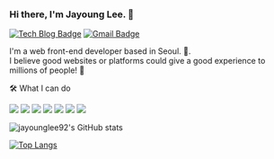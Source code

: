 ### Hi there, I'm Jayoung Lee. 👋


   [![Tech Blog Badge](http://img.shields.io/badge/-Tech%20blog-black?style=flat-square&logo=github&link=https://jaddong.tistory.com)](https://jaddong.tistory.com/)
   [![Gmail Badge](https://img.shields.io/badge/Gmail-d14836?style=flat-square&logo=Gmail&logoColor=white&link=mailto:lzy6853@gmail.com)](mailto:lzy6853@gmail.com)


I'm a web front-end developer based in Seoul. 🌱.   
I believe good websites or platforms could give a good experience to millions of people! 🤟


🛠 What I can do

<img src="https://img.shields.io/badge/HTML-e3393a?style=flat-square&logo=HTML&logoColor=white"/>  <img src="https://img.shields.io/badge/CSS-006400?style=flat-square&logo=CSS&logoColor=white"/>  <img src="https://img.shields.io/badge/JavaScript-F7DF1E?style=flat-square&logo=JavaScript&logoColor=white"/>  <img src="https://img.shields.io/badge/React-61DAFB?style=flat-square&logo=React&logoColor=white"/> <img src="https://img.shields.io/badge/TypeScript-3178C6?style=flat-square&logo=TypeScript&logoColor=white"/> <img src="https://img.shields.io/badge/style_components-DB7093?style=flat-square&logo=styled-components&logoColor=white"/>  <img src="https://img.shields.io/badge/SCSS-7f393a?style=flat-square&logo=SCSS&logoColor=white"/> 


![jayounglee92's GitHub stats](https://github-readme-stats.vercel.app/api?username=jayounglee92&show_icons=true&theme=default&count_private=true&include_all_commits=true&hide=contribs) 

[![Top Langs](https://github-readme-stats.vercel.app/api/top-langs/?username=jayounglee92&layout=compact)](https://github.com/jayounglee92/github-readme-stats)
